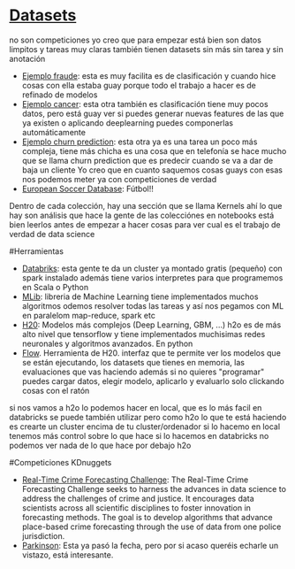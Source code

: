 # [Datasets](https://www.kaggle.com/datasets)
no son competiciones yo creo que para empezar está bien son datos limpitos y tareas muy claras también tienen datasets sin más sin tarea y sin anotación
- [Ejemplo fraude](https://www.kaggle.com/dalpozz/creditcardfraud): esta es muy facilita es de clasificación y cuando hice cosas con ella estaba guay porque todo el trabajo a hacer es de refinado de modelos
- [Ejemplo cancer](https://www.kaggle.com/uciml/breast-cancer-wisconsin-data): esta otra también es clasificación tiene muy pocos datos, pero está guay ver si puedes generar nuevas features de las que ya existen o aplicando deeplearning puedes componerlas automáticamente
- [Ejemplo churn prediction](https://www.kaggle.com/sanjaym0410/d/ludobenistant/hr-analytics/hr-analytics-complete-analysis-and-prediction): esta otra ya es una tarea un poco más compleja, tiene más chicha es una cosa que en telefonía se hace mucho que se llama churn prediction que es predecir cuando se va a dar de baja un cliente Yo creo que en cuanto saquemos cosas guays con esas nos podemos meter ya con competiciones de verdad
- [European Soccer Database](https://www.kaggle.com/hugomathien/soccer): Fútbol!!

Dentro de cada colección, hay una sección que se llama Kernels ahí lo que hay son análisis que hace la gente de las colecciónes en notebooks  está bien leerlos antes de empezar a hacer cosas para ver cual es el trabajo de verdad de data science

#Herramientas
- [Databriks](https://community.cloud.databricks.com/): esta gente te da un cluster ya montado gratis (pequeño) con spark instalado además tiene varios interpretes para que programemos en Scala o Python
- [MLib](http://spark.apache.org/mllib/): libreria de Machine Learning tiene implementados muchos algoritmos odemos resolver todas las tareas y así nos pegamos con ML en paralelom map-reduce, spark etc
- [H20](https://h2o-release.s3.amazonaws.com/h2o/rel-shannon/22/docs-website/h2o-py/docs/index.html): Modelos más complejos (Deep Learning, GBM, ...) h2o es de más alto nivel que tensorflow y tiene implementados muchisimas redes neuronales y algoritmos avanzados. En python
- [Flow](http://blog.h2o.ai/2014/11/introducing-flow/). Herramienta de H20. interfaz que te permite ver los modelos que se están ejecutando, los datasets que tienes en memoria, las evaluaciones que vas haciendo además si no quieres "programar" puedes cargar datos, elegir modelo, aplicarlo y evaluarlo solo clickando cosas con el ratón

si nos vamos a h2o lo podemos hacer en local, que es lo más facil en databricks se puede también utilizar pero como h2o lo que te está haciendo es crearte un cluster encima de tu cluster/ordenador si lo hacemo en local tenemos más control sobre lo que hace si lo hacemos en databricks no podemos ver nada de lo que hace por debajo h2o

#Competiciones KDnuggets
- [Real-Time Crime Forecasting Challenge](https://nij.gov/funding/Pages/fy16-crime-forecasting-challenge.aspx): The Real-Time Crime Forecasting Challenge seeks to harness the advances in ​data science to address the challenges of cri​me and justice. It encourages data scientists across all scientific disciplines to foster innovation in forecasting methods. The goal is to develop algorithms that advance place-based crime forecasting through the use of data from one police jurisdiction.
- [Parkinson](https://michaeljfox.org/ppmidatachallenge2016): Esta ya pasó la fecha, pero por si acaso queréis echarle un vistazo, está interesante.
